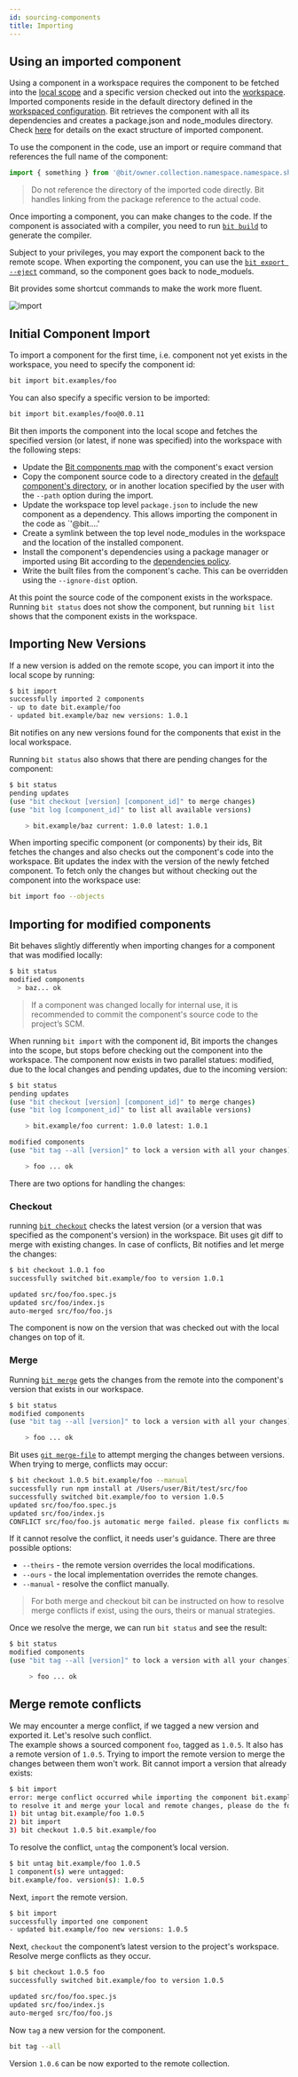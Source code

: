 ```yaml
---
id: sourcing-components
title: Importing 
---
```



## Using an imported component

Using a component in a workspace requires the component to be fetched into the [local scope](/docs/how-bit-works#scope) and a specific version checked out into the [workspace](/docs/how-bit-works#workspace). Imported components reside in the default directory defined in the [workspaced configuration](/docs/conf-bit-json#componentsdefaultdirectory).  Bit retrieves the component with all its dependencies and creates a package.json and node_modules directory. Check [here](/docs/workspace#imported-components) for details on the exact structure of imported component.  

To use the component in the code, use an import or require command that references the full name of the component:  

```js
import { something } from '@bit/owner.collection.namespace.namespace.short-id';
```

> Do not reference the directory of the imported code directly. Bit handles linking from the package reference to the actual code. 

Once importing a component, you can make changes to the code. If the component is associated with a compiler, you need to run [`bit build`](/docs/building-components) to generate the compiler. 

Subject to your privileges, you may export the component back to the remote scope. When exporting the component,  you can use the [`bit export --eject`](/docs/export#ejecting-components) command, so the component goes back to node_moduels.  

Bit provides some shortcut commands to make the work more fluent.  

![import](https://storage.googleapis.com/static.bit.dev/docs/images/import.svg)

## Initial Component Import

To import a component for the first time, i.e. component not yet exists in the workspace, you need to specify the component id:  

```bash
bit import bit.examples/foo
```

You can also specify a specific version to be imported:  

```bash
bit import bit.examples/foo@0.0.11
```

Bit then imports the component into the local scope and fetches the specified version (or latest, if none was specified) into the workspace with the following steps:  

- Update the [Bit components map](/docs/workspace#components-map) with the component's exact version
- Copy the component source code to a directory created in the [default component's directory](/docs/conf-bit-json#componentsdefaultdirectory), or in another location specified by the user with the `--path` option during the import.
- Update the workspace top level `package.json` to include the new component as a dependency. This allows importing the component in the code as `'@bit.<owner>.<collection>.<namespace>.<component-name>'
- Create a symlink between the top level node_modules in the workspace and the location of the installed component.  
- Install the component's dependencies using a package manager or imported using Bit according to the [dependencies policy](/docs/conf-bit-json#savedependenciesascomponents).  
- Write the built files from the component's cache. This can be overridden using the `--ignore-dist` option.  

At this point the source code of the component exists in the workspace. Running `bit status` does not show the component, but running `bit list` shows that the component exists in the workspace.  

## Importing New Versions

If a new version is added on the remote scope, you can import it into the local scope by running:  

```bash
$ bit import
successfully imported 2 components
- up to date bit.example/foo
- updated bit.example/baz new versions: 1.0.1
```

Bit notifies on any new versions found for the components that exist in the local workspace.

Running `bit status` also shows that there are pending changes for the component:  

```bash
$ bit status
pending updates
(use "bit checkout [version] [component_id]" to merge changes)
(use "bit log [component_id]" to list all available versions)

    > bit.example/baz current: 1.0.0 latest: 1.0.1
```

When importing specific component (or components) by their ids, Bit fetches the changes and also checks out the component's code into the workspace. Bit updates the index with the version of the newly fetched component. To fetch only the changes but without checking out the component into the workspace use:  

```bash
bit import foo --objects
```

## Importing for modified components

Bit behaves slightly differently when importing changes for a component that was modified locally:  

```bash
$ bit status
modified components
  > baz... ok
```

> If a component was changed locally for internal use, it is recommended to commit the component's source code to the project’s SCM.

When running `bit import` with the component id, Bit imports the changes into the scope, but stops before checking out the component into the workspace. The component now exists in two parallel statues: modified, due to the local changes and pending updates, due to the incoming version:

```bash
$ bit status
pending updates
(use "bit checkout [version] [component_id]" to merge changes)
(use "bit log [component_id]" to list all available versions)

    > bit.example/foo current: 1.0.0 latest: 1.0.1

modified components
(use "bit tag --all [version]" to lock a version with all your changes)

    > foo ... ok
```

There are two options for handling the changes:  

### Checkout

running [`bit checkout`](/docs/apis/cli-all#checkout) checks the latest version (or a version that was specified as the component's version) in the workspace. Bit uses git diff to merge with existing changes. In case of conflicts, Bit notifies and let merge the changes:  

```bash
$ bit checkout 1.0.1 foo
successfully switched bit.example/foo to version 1.0.1

updated src/foo/foo.spec.js
updated src/foo/index.js
auto-merged src/foo/foo.js
```

The component is now on the version that was checked out with the local changes on top of it.

### Merge

Running [`bit merge`](/docs/apis/cli-all#merge) gets the changes from the remote into the component's version that exists in our workspace.

```bash
$ bit status
modified components
(use "bit tag --all [version]" to lock a version with all your changes)

    > foo ... ok
```

Bit uses [`git merge-file`](https://git-scm.com/docs/git-merge-file) to attempt merging the changes between versions. When trying to merge, conflicts may occur:

```bash
$ bit checkout 1.0.5 bit.example/foo --manual
successfully run npm install at /Users/user/Bit/test/src/foo
successfully switched bit.example/foo to version 1.0.5
updated src/foo/foo.spec.js
updated src/foo/index.js
CONFLICT src/foo/foo.js automatic merge failed. please fix conflicts manually and then tag the results.
```

If it cannot resolve the conflict, it needs user's guidance.  There are three possible options:

- `--theirs` - the remote version overrides the local modifications.
- `--ours` - the local implementation overrides the remote changes.
- `--manual` - resolve the conflict manually.

> For both merge and checkout bit can be instructed on how to resolve merge conflicts if exist, using the ours, theirs or manual strategies.

Once we resolve the merge, we can run `bit status` and see the result:

```bash
$ bit status
modified components
(use "bit tag --all [version]" to lock a version with all your changes)

     > foo ... ok
```

## Merge remote conflicts

We may encounter a merge conflict, if we tagged a new version and exported it. Let's resolve such conflict.  
The example shows a sourced component `foo`, tagged as `1.0.5`. It also has a remote version of `1.0.5`. Trying to import the remote version to merge the changes between them won't work. Bit cannot import a version that already exists:

```bash
$ bit import
error: merge conflict occurred while importing the component bit.example/string/pad-left. conflict version(s): 1.0.5
to resolve it and merge your local and remote changes, please do the following:
1) bit untag bit.example/foo 1.0.5
2) bit import
3) bit checkout 1.0.5 bit.example/foo
```

To resolve the conflict, `untag` the component’s local version.

```bash
$ bit untag bit.example/foo 1.0.5
1 component(s) were untagged:
bit.example/foo. version(s): 1.0.5
```

Next, `import` the remote version.

```bash
$ bit import
successfully imported one component
- updated bit.example/foo new versions: 1.0.5
```

Next, `checkout` the component’s latest version to the project's workspace. Resolve merge conflicts as they occur.

```bash
$ bit checkout 1.0.5 foo
successfully switched bit.example/foo to version 1.0.5

updated src/foo/foo.spec.js
updated src/foo/index.js
auto-merged src/foo/foo.js
```

Now `tag` a new version for the component.

```bash
bit tag --all
```

Version `1.0.6` can be now exported to the remote collection.
